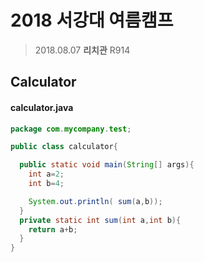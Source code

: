 # 2018 서강대 여름캠프

> 2018.08.07
> **리치관** R914

## Calculator

#### calculator.java

``` java
package com.mycompany.test;

public class calculator{

  public static void main(String[] args){
    int a=2;
    int b=4;

    System.out.println( sum(a,b));
  }
  private static int sum(int a,int b){
    return a+b;
  }
}

```
      
